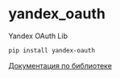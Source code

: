 # yandex_oauth

Yandex OAuth Lib

```bash
pip install yandex-oauth
```

[Документация по библиотеке](https://yandex-oauth.readthedocs.io/)
